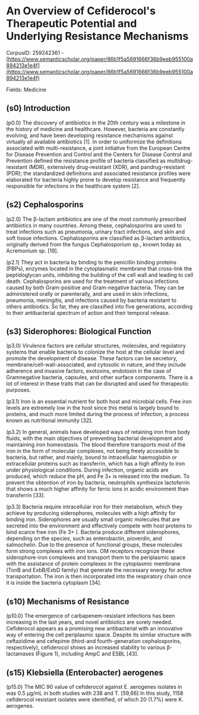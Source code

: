 # An Overview of Cefiderocol's Therapeutic Potential and Underlying Resistance Mechanisms

CorpusID: 259242361 - [https://www.semanticscholar.org/paper/86b1f5a5691666f36b9eeb955100a894213e1e4f](https://www.semanticscholar.org/paper/86b1f5a5691666f36b9eeb955100a894213e1e4f)

Fields: Medicine

## (s0) Introduction
(p0.0) The discovery of antibiotics in the 20th century was a milestone in the history of medicine and healthcare. However, bacteria are constantly evolving, and have been developing resistance mechanisms against virtually all available antibiotics [1]. In order to uniformize the definitions associated with multi-resistance, a joint initiative from the European Centre for Disease Prevention and Control and the Centers for Disease Control and Prevention defined the resistance profile of bacteria classified as multidrug-resistant (MDR), extensively drug-resistant (XDR), and pandrug-resistant (PDR); the standardized definitions and associated resistance profiles were elaborated for bacteria highly prone to develop resistance and frequently responsible for infections in the healthcare system [2].
## (s2) Cephalosporins
(p2.0) The β-lactam antibiotics are one of the most commonly prescribed antibiotics in many countries. Among these, cephalosporins are used to treat infections such as pneumonia, urinary tract infections, and skin and soft tissue infections. Cephalosporins are classified as β-lactam antibiotics, originally derived from the fungus Cephalosporium sp., known today as Acremonium sp. [19].

(p2.1) They act in bacteria by binding to the penicillin binding proteins (PBPs), enzymes located in the cytoplasmatic membrane that cross-link the peptidoglycan units, inhibiting the building of the cell wall and leading to cell death. Cephalosporins are used for the treatment of various infections caused by both Gram-positive and Gram-negative bacteria. They can be administered orally or parenterally, and are used in skin infections, pneumonia, meningitis, and infections caused by bacteria resistant to others antibiotics. So far, they are classified into five generations, according to their antibacterial spectrum of action and their temporal release.
## (s3) Siderophores: Biological Function
(p3.0) Virulence factors are cellular structures, molecules, and regulatory systems that enable bacteria to colonize the host at the cellular level and promote the development of disease. These factors can be secretory, membrane/cell-wall-associated, and cytosolic in nature, and they include adherence and invasive factors, exotoxins, endotoxin in the case of Gramnegative bacteria, capsules, and other surface components. There is a lot of interest in these traits that can be disrupted and used for therapeutic purposes.

(p3.1) Iron is an essential nutrient for both host and microbial cells. Free iron levels are extremely low in the host since this metal is largely bound to proteins, and much more limited during the process of infection, a process known as nutritional immunity [32].

(p3.2) In general, animals have developed ways of retaining iron from body fluids, with the main objectives of preventing bacterial development and maintaining iron homeostasis. The blood therefore transports most of the iron in the form of molecular complexes, not being freely accessible to bacteria, but rather, and mainly, bound to intracellular haemoglobin or extracellular proteins such as transferrin, which has a high affinity to iron under physiological conditions. During infection, organic acids are produced, which reduce the pH, and Fe 3+ is released into the medium. To prevent the obtention of iron by bacteria, neutrophils synthesize lactoferrin that shows a much higher affinity for ferric ions in acidic environment than transferrin [33].

(p3.3) Bacteria require intracellular iron for their metabolism, which they achieve by producing siderophores, molecules with a high affinity for binding iron. Siderophores are usually small organic molecules that are secreted into the environment and effectively compete with host proteins to bind scarce free iron (Fe 3+ ). Bacteria produce different siderophores, depending on the species, such as enterobactin, pioverdin, and salmochelin. Due to the presence of functional groups, these molecules form strong complexes with iron ions. OM receptors recognize these siderophore-iron complexes and transport them to the periplasmic space with the assistance of protein complexes in the cytoplasmic membrane (TonB and ExbB/ExbD family) that generate the necessary energy for active transportation. The iron is then incorporated into the respiratory chain once it is inside the bacteria cytoplasm [34].
## (s10) Mechanisms of Resistance
(p10.0) The emergence of carbapenem-resistant infections has been increasing in the last years, and novel antibiotics are sorely needed. Cefiderocol appears as a promising new antibacterial with an innovative way of entering the cell periplasmic space. Despite its similar structure with ceftazidime and cefepime (third-and fourth-generation cephalosporins, respectively), cefiderocol shows an increased stability to various β-lactamases (Figure 1), including AmpC and ESBL [43].
## (s15) Klebsiella (Enterobacter) aerogenes
(p15.0) The MIC 90 value of cefiderocol against E. aerogenes isolates in was 0.5 µg/mL in both studies with 238 and T. [59,66] In this study, 1158 cefiderocol resistant isolates were identified, of which 20 (1.7%) were K. aerogenes.
